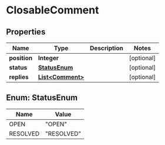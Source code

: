 
# ClosableComment

## Properties
Name | Type | Description | Notes
------------ | ------------- | ------------- | -------------
**position** | **Integer** |  |  [optional]
**status** | [**StatusEnum**](#StatusEnum) |  |  [optional]
**replies** | [**List&lt;Comment&gt;**](Comment.md) |  |  [optional]


<a name="StatusEnum"></a>
## Enum: StatusEnum
Name | Value
---- | -----
OPEN | &quot;OPEN&quot;
RESOLVED | &quot;RESOLVED&quot;



